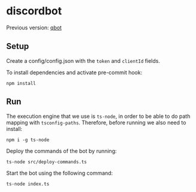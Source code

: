 # discordbot

Previous version: [qbot](https://github.com/raresboza/qbot)
## Setup

Create a config/config.json with the `token` and  `clientId` fields.

To install dependencies and activate pre-commit hook:
```
npm install
```
## Run
The execution engine that we use is `ts-node`, in order to be able to do path mapping with `tsconfig-paths`.
Therefore, before running we also need to install:
```
npm i -g ts-node
```
Deploy the commands of the bot by running:
```
ts-node src/deploy-commands.ts
```
Start the bot using the following command:
```
ts-node index.ts
```
